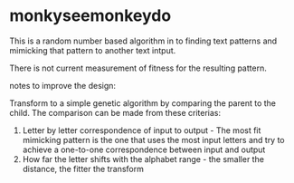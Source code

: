 monkyseemonkeydo
================

This is a random number based algorithm in to finding text patterns and mimicking that pattern to another text intput.

There is not current measurement of fitness for the resulting pattern.

notes to improve the design:

Transform to a simple genetic algorithm by comparing the parent to the child. The comparison can be made from these
criterias:

1. Letter by letter correspondence of input to output - The most fit mimicking pattern is the one that uses the most input letters and try to achieve a one-to-one correspondence between input and output
2. How far the letter shifts with the alphabet range - the smaller the distance, the fitter the transform

